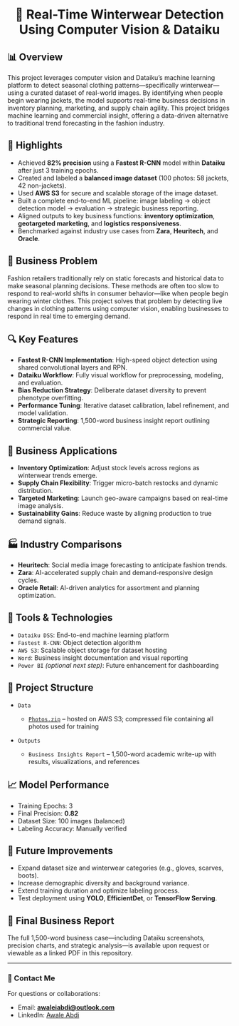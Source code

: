 <h1 align="center">🧥 Real-Time Winterwear Detection Using Computer Vision & Dataiku</h1>

## 📊 Overview
This project leverages computer vision and Dataiku’s machine learning platform to detect seasonal clothing patterns—specifically winterwear—using a curated dataset of real-world images. By identifying when people begin wearing jackets, the model supports real-time business decisions in inventory planning, marketing, and supply chain agility. This project bridges machine learning and commercial insight, offering a data-driven alternative to traditional trend forecasting in the fashion industry.

## 🚀 Highlights
- Achieved **82% precision** using a **Fastest R-CNN** model within **Dataiku** after just 3 training epochs.
- Created and labeled a **balanced image dataset** (100 photos: 58 jackets, 42 non-jackets).
- Used **AWS S3** for secure and scalable storage of the image dataset.
- Built a complete end-to-end ML pipeline: image labeling → object detection model → evaluation → strategic business reporting.
- Aligned outputs to key business functions: **inventory optimization**, **geotargeted marketing**, and **logistics responsiveness**.
- Benchmarked against industry use cases from **Zara**, **Heuritech**, and **Oracle**.

## 🧠 Business Problem
Fashion retailers traditionally rely on static forecasts and historical data to make seasonal planning decisions. These methods are often too slow to respond to real-world shifts in consumer behavior—like when people begin wearing winter clothes. This project solves that problem by detecting live changes in clothing patterns using computer vision, enabling businesses to respond in real time to emerging demand.

## 🔍 Key Features
- **Fastest R-CNN Implementation**: High-speed object detection using shared convolutional layers and RPN.
- **Dataiku Workflow**: Fully visual workflow for preprocessing, modeling, and evaluation.
- **Bias Reduction Strategy**: Deliberate dataset diversity to prevent phenotype overfitting.
- **Performance Tuning**: Iterative dataset calibration, label refinement, and model validation.
- **Strategic Reporting**: 1,500-word business insight report outlining commercial value.

## 📌 Business Applications
- **Inventory Optimization**: Adjust stock levels across regions as winterwear trends emerge.
- **Supply Chain Flexibility**: Trigger micro-batch restocks and dynamic distribution.
- **Targeted Marketing**: Launch geo-aware campaigns based on real-time image analysis.
- **Sustainability Gains**: Reduce waste by aligning production to true demand signals.

## 🏭 Industry Comparisons
- **Heuritech**: Social media image forecasting to anticipate fashion trends.
- **Zara**: AI-accelerated supply chain and demand-responsive design cycles.
- **Oracle Retail**: AI-driven analytics for assortment and planning optimization.

## 🧩 Tools & Technologies
- `Dataiku DSS`: End-to-end machine learning platform
- `Fastest R-CNN`: Object detection algorithm
- `AWS S3`: Scalable object storage for dataset hosting
- `Word`: Business insight documentation and visual reporting
- `Power BI` *(optional next step)*: Future enhancement for dashboarding

## 📁 Project Structure

- `Data`  
  - [`Photos.zip`](https://dataikufashion.s3.us-east-2.amazonaws.com/Photos.zip) – hosted on AWS S3; compressed file containing all photos used for training

- `Outputs`  
  - `Business Insights Report` – 1,500-word academic write-up with results, visualizations, and references  

## 📈 Model Performance
- Training Epochs: 3  
- Final Precision: **0.82**  
- Dataset Size: 100 images (balanced)  
- Labeling Accuracy: Manually verified

## 🧪 Future Improvements
- Expand dataset size and winterwear categories (e.g., gloves, scarves, boots).
- Increase demographic diversity and background variance.
- Extend training duration and optimize labeling process.
- Test deployment using **YOLO**, **EfficientDet**, or **TensorFlow Serving**.

## 📄 Final Business Report
The full 1,500-word business case—including Dataiku screenshots, precision charts, and strategic analysis—is available upon request or viewable as a linked PDF in this repository.

---

### 📧 Contact Me

For questions or collaborations:

- Email: **awaleiabdi@outlook.com**  
- LinkedIn: [Awale Abdi](https://www.linkedin.com/in/awale-abdi/)


